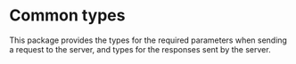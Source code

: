 # Common types

This package provides the types for the required parameters when sending a request to the server,
and types for the responses sent by the server.
